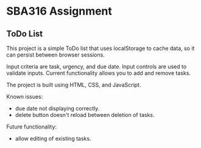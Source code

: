 # SBA316 Assignment

## ToDo List

This project is a simple ToDo list that uses localStorage to cache data, so it can persist between browser sessions.

Input criteria are task, urgency, and due date. Input controls are used to validate inputs.
Current functionality allows you to add and remove tasks.

The project is built using HTML, CSS, and JavaScript.

Known issues:

- due date not displaying correctly.
- delete button doesn't reload between deletion of tasks.

Future functionality:

- allow editing of existing tasks.
